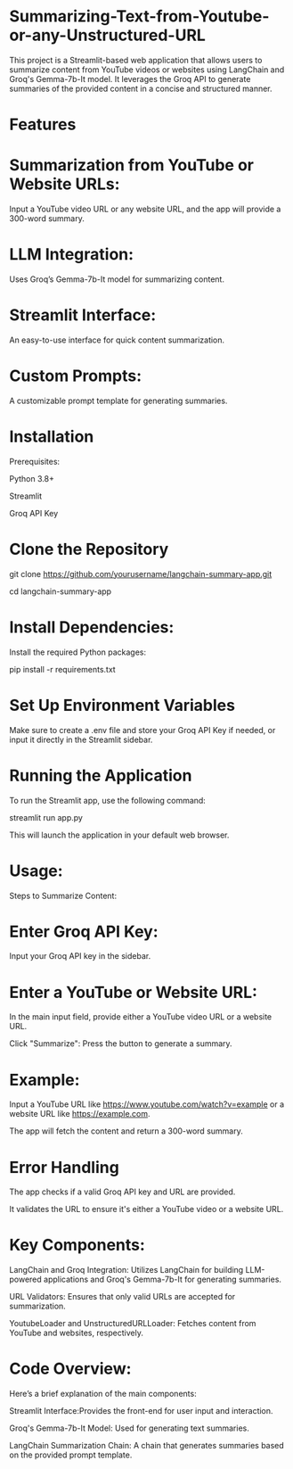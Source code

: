 # Summarizing-Text-from-Youtube-or-any-Unstructured-URL

This project is a Streamlit-based web application that allows users to summarize content from YouTube videos or websites using LangChain and Groq's Gemma-7b-It model. It leverages the Groq API to generate summaries of the provided content in a concise and structured manner.

# Features

# Summarization from YouTube or Website URLs:
Input a YouTube video URL or any website URL, and the app will provide a 300-word summary.

# LLM Integration:
Uses Groq’s Gemma-7b-It model for summarizing content.

# Streamlit Interface:
An easy-to-use interface for quick content summarization.

# Custom Prompts:
A customizable prompt template for generating summaries.

# Installation

Prerequisites:

Python 3.8+

Streamlit

Groq API Key

# Clone the Repository

git clone https://github.com/yourusername/langchain-summary-app.git

cd langchain-summary-app

# Install Dependencies:

Install the required Python packages:

pip install -r requirements.txt

# Set Up Environment Variables

Make sure to create a .env file and store your Groq API Key if needed, or input it directly in the Streamlit sidebar.

# Running the Application

To run the Streamlit app, use the following command:

streamlit run app.py

This will launch the application in your default web browser.

# Usage:

Steps to Summarize Content:

# Enter Groq API Key:

Input your Groq API key in the sidebar.

# Enter a YouTube or Website URL: 

In the main input field, provide either a YouTube video URL or a website URL.

Click "Summarize": Press the button to generate a summary.

# Example:

Input a YouTube URL like https://www.youtube.com/watch?v=example or a website URL like https://example.com.

The app will fetch the content and return a 300-word summary.

# Error Handling

The app checks if a valid Groq API key and URL are provided.

It validates the URL to ensure it's either a YouTube video or a website URL.

# Key Components:

LangChain and Groq Integration: Utilizes LangChain for building LLM-powered applications and Groq's Gemma-7b-It for generating summaries.

URL Validators: Ensures that only valid URLs are accepted for summarization.

YoutubeLoader and UnstructuredURLLoader: Fetches content from YouTube and websites, respectively.

# Code Overview:

Here’s a brief explanation of the main components:

Streamlit Interface:Provides the front-end for user input and interaction.

Groq's Gemma-7b-It Model: Used for generating text summaries.

LangChain Summarization Chain: A chain that generates summaries based on the provided prompt template.






